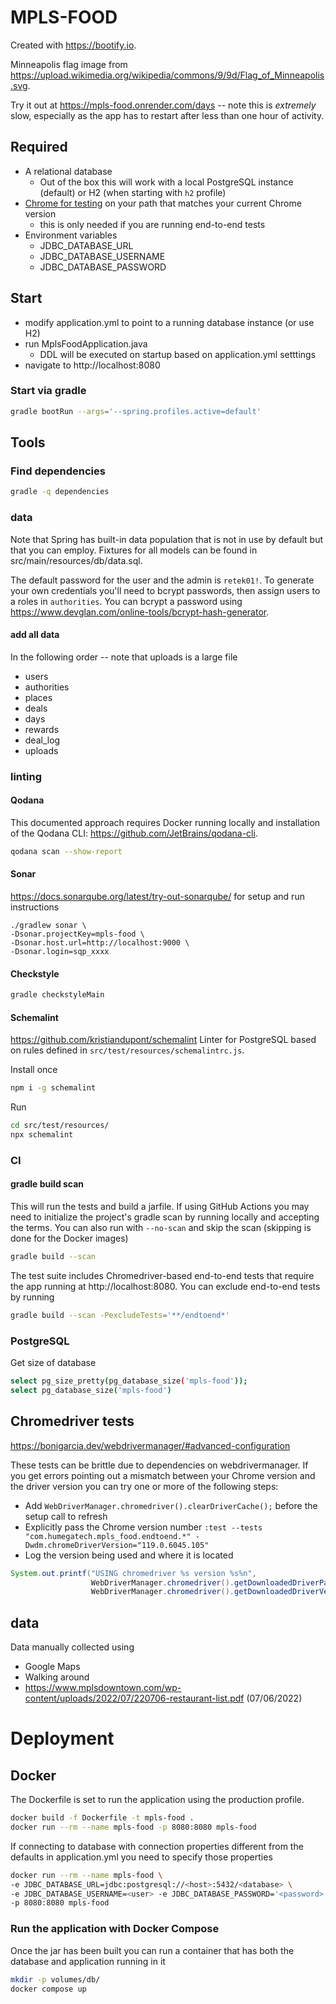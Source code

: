 # MPLS-FOOD

Created with https://bootify.io.

Minneapolis flag image from https://upload.wikimedia.org/wikipedia/commons/9/9d/Flag_of_Minneapolis.svg.

Try it out at https://mpls-food.onrender.com/days -- note this is _extremely_ slow, especially as the app has to restart
after less than one hour of activity.

## Required

* A relational database
    * Out of the box this will work with a local PostgreSQL instance (default) or H2 (when starting with `h2` profile)
* [Chrome for testing](https://googlechromelabs.github.io/chrome-for-testing/#stable) on your path that matches your
  current Chrome version
    * this is only needed if you are running end-to-end tests
* Environment variables
    * JDBC_DATABASE_URL
    * JDBC_DATABASE_USERNAME
    * JDBC_DATABASE_PASSWORD

## Start

* modify application.yml to point to a running database instance (or use H2)
* run MplsFoodApplication.java
    * DDL will be executed on startup based on application.yml setttings
* navigate to http://localhost:8080

### Start via gradle

```bash
gradle bootRun --args='--spring.profiles.active=default'
```

## Tools

### Find dependencies

```bash
gradle -q dependencies
```

### data

Note that Spring has built-in data population that is not in use by default but that you can employ. Fixtures for all
models can be found in src/main/resources/db/data.sql.

The default password for the user and the admin is `retek01!`. To generate your own credentials you'll need to bcrypt
passwords, then assign users to a roles in `authorities`. You can bcrypt a password
using https://www.devglan.com/online-tools/bcrypt-hash-generator.

#### add all data

In the following order -- note that uploads is a large file

* users
* authorities
* places
* deals
* days
* rewards
* deal_log
* uploads

### linting

#### Qodana

This documented approach requires Docker running locally and installation of the Qodana
CLI: https://github.com/JetBrains/qodana-cli.

```bash
qodana scan --show-report
```

#### Sonar

https://docs.sonarqube.org/latest/try-out-sonarqube/ for setup and run instructions

```
./gradlew sonar \
-Dsonar.projectKey=mpls-food \
-Dsonar.host.url=http://localhost:9000 \
-Dsonar.login=sqp_xxxx
```

#### Checkstyle

```bash
gradle checkstyleMain
```

#### Schemalint

https://github.com/kristiandupont/schemalint
Linter for PostgreSQL based on rules defined in `src/test/resources/schemalintrc.js`.

Install once

```bash
npm i -g schemalint
```

Run

```bash
cd src/test/resources/
npx schemalint
```

### CI

#### gradle build scan

This will run the tests and build a jarfile.
If using GitHub Actions you may need to initialize the project's gradle scan by running locally and accepting the terms.
You can also run with `--no-scan` and skip the scan (skipping is done for the Docker images)

```bash
gradle build --scan
```

The test suite includes Chromedriver-based end-to-end tests that require the app running at http://localhost:8080. You
can exclude end-to-end tests by running

```bash
gradle build --scan -PexcludeTests='**/endtoend*'
```

### PostgreSQL

Get size of database

```bash
select pg_size_pretty(pg_database_size('mpls-food'));
select pg_database_size('mpls-food')
```

## Chromedriver tests

https://bonigarcia.dev/webdrivermanager/#advanced-configuration

These tests can be brittle due to dependencies on webdrivermanager.
If you get errors pointing out a mismatch between your Chrome version and the driver version you can try one or more of
the following steps:

* Add `WebDriverManager.chromedriver().clearDriverCache();` before the setup call to refresh
* Explicitly pass the Chrome version
  number `:test --tests "com.humegatech.mpls_food.endtoend.*" -Dwdm.chromeDriverVersion="119.0.6045.105"`
* Log the version being used and where it is located

```java
System.out.printf("USING chromedriver %s version %s%n",
                  WebDriverManager.chromedriver().getDownloadedDriverPath(),
                  WebDriverManager.chromedriver().getDownloadedDriverVersion());
```

## data

Data manually collected using

* Google Maps
* Walking around
* https://www.mplsdowntown.com/wp-content/uploads/2022/07/220706-restaurant-list.pdf (07/06/2022)

# Deployment

## Docker

The Dockerfile is set to run the application using the production profile.

```bash
docker build -f Dockerfile -t mpls-food .
docker run --rm --name mpls-food -p 8080:8080 mpls-food
```

If connecting to database with connection properties different from the defaults in application.yml you need to specify
those properties

```bash
docker run --rm --name mpls-food \
-e JDBC_DATABASE_URL=jdbc:postgresql://<host>:5432/<database> \
-e JDBC_DATABASE_USERNAME=<user> -e JDBC_DATABASE_PASSWORD='<password>' \
-p 8080:8080 mpls-food
```

### Run the application with Docker Compose

Once the jar has been built you can run a container that has both the database and application running in it

```bash
mkdir -p volumes/db/
docker compose up
```
 